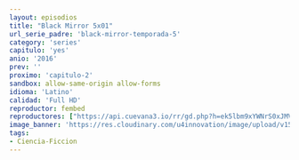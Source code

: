 ```yaml
---
layout: episodios
title: "Black Mirror 5x01"
url_serie_padre: 'black-mirror-temporada-5'
category: 'series'
capitulo: 'yes'
anio: '2016'
prev: ''
proximo: 'capitulo-2'
sandbox: allow-same-origin allow-forms
idioma: 'Latino'
calidad: 'Full HD'
reproductor: fembed
reproductores: ["https://api.cuevana3.io/rr/gd.php?h=ek5lbm9xYWNrS0xJMVp5b21KREk0dFBLbjVkaHhkRGdrOG1jbnBpUnhhS1Z0NXlEZDY2bnU3UzhtMlNXeWNTMTI3eHBnWXpSbHJiZWtKMkZtWSsxd3RhU3FadVkyUT09"]
image_banner: 'https://res.cloudinary.com/u4innovation/image/upload/v1562453397/black-5-min_c6urlh.jpg'
tags:
- Ciencia-Ficcion
---
```












